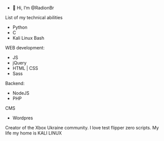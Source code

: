 - 👋 Hi, I’m @RadionBr

List of my technical abilities

- Python
- C
- Kali Linux Bash

WEB development:
- JS
- jQuery
- HTML | CSS
- Sass

Backend:
- NodeJS
- PHP

CMS
- Wordpres

Creator of the Xbox Ukraine community. I love test flipper zero scripts. My life my home is KALI LINUX


<!---
RadionBr/RadionBr is a ✨ special ✨ repos21itory because its `README.md` (this file) appears on your GitHub profile.
You can click the Preview link to take a look at your changes.
--->
